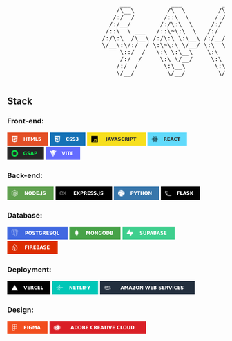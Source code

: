 <pre>

                               ___           ___           ___       ___       ___     
                              /\__\         /\  \         /\__\     /\__\     /\  \    
                             /:/  /        /::\  \       /:/  /    /:/  /    /::\  \   
                            /:/__/        /:/\:\  \     /:/  /    /:/  /    /:/\:\  \  
                           /::\  \ ___   /::\~\:\  \   /:/  /    /:/  /    /:/  \:\  \ 
                          /:/\:\  /\__\ /:/\:\ \:\__\ /:/__/    /:/__/    /:/__/ \:\__\
                          \/__\:\/:/  / \:\~\:\ \/__/ \:\  \    \:\  \    \:\  \ /:/  /
                               \::/  /   \:\ \:\__\    \:\  \    \:\  \    \:\  /:/  / 
                               /:/  /     \:\ \/__/     \:\  \    \:\  \    \:\/:/  /  
                              /:/  /       \:\__\        \:\__\    \:\__\    \::/  /   
                              \/__/         \/__/         \/__/     \/__/     \/__/    

</pre>

## Stack

### Front-end:

<img style="height: 30px;" 
src="./img/HTML.svg"/>
<img style="height: 30px;" 
src="./img/CSS3.svg"/>
<img style="height: 30px;" 
src="./img/JAVASCRIPT.svg"/>
<img style="height: 30px;" 
src="./img/REACT.svg"/>
<img style="height: 30px;" 
src="./img/GSAP.svg"/>
<img style="height: 30px;" 
src="./img/VITE.svg"/>


### Back-end:

<img style="height: 30px;" 
src="./img/NODEJS.svg"/>
<img style="height: 30px;" 
src="./img/EXPRESSJS.svg"/>
<img style="height: 30px;" 
src="./img/PYTHON.svg"/>
<img style="height: 30px;" 
src="./img/FLASK.svg"/>


### Database:

<img style="height: 30px;" 
src="./img/POSTGRESQL.svg"/>
<img style="height: 30px;" 
src="./img/MONGODB.svg"/>
<img style="height: 30px;" 
src="./img/SUPABASE.svg"/>
<img style="height: 30px;" 
src="./img/FIREBASE.svg"/>


### Deployment:

<img style="height: 30px;" 
src="./img/VERCEL.svg"/>
<img style="height: 30px;" 
src="./img/NETLIFY.svg"/>
<img style="height: 30px;" 
src="./img/AWS.svg"/>


### Design:

<img style="height: 30px;" 
src="./img/FIGMA.svg"/>
<img style="height: 30px;" 
src="./img/ACC.svg"/>

